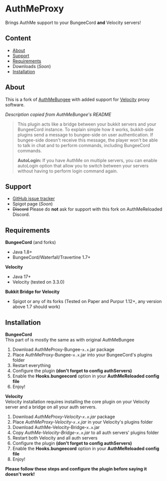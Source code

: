 # AuthMeProxy
Brings AuthMe support to your BungeeCord **and** Velocity servers!

## Content
* [About](#about)
* [Support](#support)
* [Requirements](#requirements)
* Downloads (*Soon*)
* [Installation](#installation)

## About
This is a fork of [AuthMeBungee](https://github.com/AuthMe/AuthMeBungee) with added support for [Velocity](https://papermc.io/software/velocity) proxy software.

*Description copied from AuthMeBungee's README*
> This plugin acts like a bridge between your bukkit servers and your BungeeCord instance. To explain simple how it works, bukkit-side plugins send a message to bungee-side on user authentication. If bungee-side doesn't receive this message, the player won't be able to talk in chat and to perform commands, including BungeeCord commands.  
>
> **AutoLogin:** If you have AuthMe on multiple servers, you can enable autoLogin option that allow you to switch between your servers without having to perform login command again.

## Support
- [GitHub issue tracker](https://github.com/Defective4/AuthMeProxy/issues)
- Spigot page (*Soon*)
- ~~Discord~~ Please do **not** ask for support with this fork on AuthMeReloaded Discord.

## Requirements

**BungeeCord** (and forks)
- Java 1.8+
- BungeeCord/Waterfall/Travertine 1.7+

**Velocity**
- Java 17+
- Velocity (tested on 3.3.0)

**Bukkit Bridge for Velocity**
- Spigot or any of its forks (Tested on Paper and Purpur 1.12+, any version above 1.7 should work)

## Installation

**BungeeCord**  
This part of is mostly the same as with original AuthMeBungee
1. Download AuthMeProxy-Bungee-`x.x`.jar package
2. Place AuthMeProxy-Bungee-`x.x`.jar into your BungeeCord's plugins folder
3. Restart everything
4. Configure the plugin **(don't forget to config authServers)**
5. Enable the **Hooks.bungeecord** option in your **AuthMeReloaded config file**
6. Enjoy!

**Velocity**  
Velocity installation requires installing the core plugin on your Velocity server and a bridge on all your auth servers.
1. Download *AuthMeProxy-Velocity-`x.x`.jar* package
2. Place *AuthMeProxy-Velocity-`x.x`.jar* in your Velocity's plugins folder
3. Download AuthMe-Velocity-Bridge-`x.x`.jar
4. Copy *AuthMe-Velocity-Bridge-`x.x`.jar* to all auth servers' plugins folder
5. Restart both Velocity and all auth servers
5. Configure the plugin **(don't forget to config authServers)**
6. Enable the **Hooks.bungeecord** option in your **AuthMeReloaded config file**
7. Enjoy!

**Please follow these steps and configure the plugin before saying it doesn't work!**
